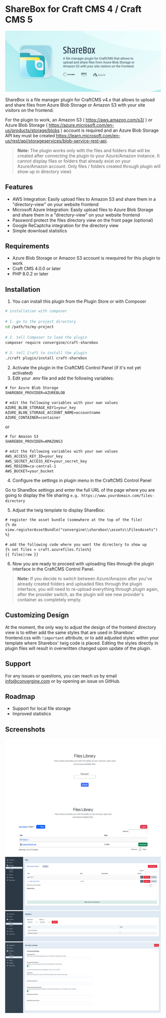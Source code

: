 # ShareBox for Craft CMS 4 / Craft CMS 5
![Screenshot](./docs/images/ShareBox_Opening_Image.jpg)

ShareBox is a file manager plugin for CraftCMS v4.x that allows to upload and share files from Azure Blob Storage or Amazon S3 with your site visitors on the frontend.

For the plugin to work, an Amazon S3 ( https://aws.amazon.com/s3/ ) or Azure Blob Storage ( https://azure.microsoft.com/en-us/products/storage/blobs ) account is required and an Azure Blob Storage API key must be created https://learn.microsoft.com/en-us/rest/api/storageservices/blob-service-rest-api.

> **Note:** The plugin works only with the files and folders that will be created after connecting the plugin to your Azure/Amazon instance. It cannot display files or folders that already exist on your Azure/Amazon account. Only files / folders created through plugin will show up in directory view)

## Features
- AWS Integration: Easily upload files to Amazon S3 and share them in a "directory-view" on your website frontend
- Microsoft Azure Integration: Easily upload files to Azure Blob Storage and share them in a "directory-view" on your website frontend
- Password protect the files directory view on the front page (optional)
- Google ReCaptcha integration for the directory view
- Simple download statistics

## Requirements
- Azure Blob Storage or Amazon S3 account is rewquired for this plugin to work
- Craft CMS 4.0.0 or later
- PHP 8.0.2 or later

## Installation
1. You can install this plugin from the Plugin Store or with Composer
```bash
# installation with composer

# 1. go to the project directory
cd /path/to/my-project

# 2. tell Composer to load the plugin
composer require convergine/craft-sharebox

# 3. tell Craft to install the plugin
./craft plugin/install craft-sharebox
```

2. Activate the plugin in the CraftCMS Control Panel (if it's not yet activated)
3. Edit your .env file and add the following variables:
```
# for Azure Blob Storage
SHAREBOX_PROVIDER=AZUREBLOB

# edit the following variables with your own values
AZURE_BLOB_STORAGE_KEY1=your_key
AZURE_BLOB_STORAGE_ACCOUNT_NAME=accountname
AZURE_CONTAINER=container
```
or
```
# for Amazon S3
SHAREBOX_PROVIDER=AMAZONS3

# edit the following variables with your own values
AWS_ACCESS_KEY_ID=your_key
AWS_SECRET_ACCESS_KEY=your_secret_key
AWS_REGION=ca-central-1
AWS_BUCKET=your_bucket
```
4. Configure the settings in plugin menu in the CraftCMS Control Panel

Go to ShareBox settings and enter the full URL of the page where you are going to display the file sharing 
`e.g. https://www.yourdomain.com/files-directory`

5.  Adjust the twig template to display ShareBox:
```
# register the asset bundle (somewhere at the top of the file)
{% do view.registerAssetBundle("convergine\\sharebox\\assets\\FilesAssets") %}

# add the following code where you want the directory to show up
{% set files = craft.azurefiles.files%}
{{ files|raw }}
```
6. Now you are ready to proceed with uploading files through the plugin interface in the CraftCMS Control Panel. 

> **Note:** If you decide to switch between Azure/Amazon after you've already created folders and uploaded files through the plugin interface, you will need to re-upload everything through plugin again, after the provider switch, as the plugin will see new provider's container as completely empty.

## Customizing Design

At the moment, the only way to adjust the design of the frontend directory view is to either add the same styles that are used in Sharebox' frontend.css with `!important` attribute, or to add adjusted styles within your template where Sharebox' twig code is placed.
Editing the styles directly in plugin files will result in overwritten changed upon update of the plugin.

## Support

For any issues or questions, you can reach us by email info@convergine.com or by opening an issue on GitHub.
 

## Roadmap
- Support for local file storage
- Improved statistics

## Screenshots
![Screenshot](./docs/images/ShareBox_Frontend_Login.jpg)
![Screenshot](./docs/images/ShareBox_Frontend_Directory.jpg)
![Screenshot](./docs/images/ShareBox_Backend_Directory.jpg)
![Screenshot](./docs/images/ShareBox_Backend_Statistics.jpg)
![Screenshot](./docs/images/ShareBox_Backend_Settings.jpg)